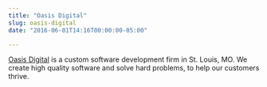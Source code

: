 ```yaml
---
title: "Oasis Digital"
slug: oasis-digital
date: "2016-06-01T14:16T00:00:00-05:00"

---
```


[Oasis Digital](http://oasisdigital.com/) is a custom software development firm
in St. Louis, MO. We create high quality software and solve hard problems, to
help our customers thrive.
